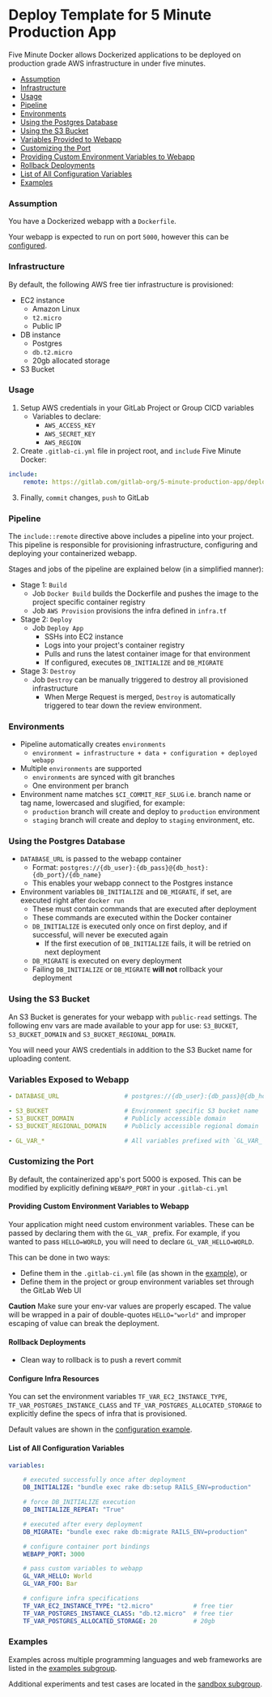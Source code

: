# Deploy Template for 5 Minute Production App

Five Minute Docker allows Dockerized applications to be deployed on production grade AWS
infrastructure in under five minutes.

- [Assumption](#assumption)
- [Infrastructure](#infrastructure)
- [Usage](#usage)
- [Pipeline](#pipeline)
- [Environments](#environments)
- [Using the Postgres Database](#using-the-postgres-database)
- [Using the S3 Bucket](#using-the-s3-bucket)
- [Variables Provided to Webapp](#variables-exposed-to-webapp)
- [Customizing the Port](#customizing-the-port)
- [Providing Custom Environment Variables to Webapp](#providing-custom-environment-variables-to-webapp)
- [Rollback Deployments](#rollback-deployments)
- [List of All Configuration Variables](#list-of-all-configuration-variables)
- [Examples](#examples)

### Assumption

You have a Dockerized webapp with a `Dockerfile`.

Your webapp is expected to run on port `5000`, however this can
be [configured](#list-of-all-configuration-variables).

### Infrastructure

By default, the following AWS free tier infrastructure is provisioned:

- EC2 instance
    - Amazon Linux
    - `t2.micro`
    - Public IP
- DB instance
    - Postgres
    - `db.t2.micro`
    - 20gb allocated storage
- S3 Bucket

### Usage

1. Setup AWS credentials in your GitLab Project or Group CICD variables
    - Variables to declare:
        - `AWS_ACCESS_KEY`
        - `AWS_SECRET_KEY`
        - `AWS_REGION`
2. Create `.gitlab-ci.yml` file in project root, and `include` Five Minute Docker:

```yaml
include:
    remote: https://gitlab.com/gitlab-org/5-minute-production-app/deploy-template/-/raw/master/deploy.yml
```

3. Finally, `commit` changes, `push` to GitLab

### Pipeline

The `include::remote` directive above includes a pipeline into your project. This pipeline is
responsible for provisioning infrastructure, configuring and deploying your containerized webapp.

Stages and jobs of the pipeline are explained below (in a simplified manner):

- Stage 1: `Build`
    - Job `Docker Build` builds the Dockerfile and pushes the image to the project specific
      container registry
    - Job `AWS Provision` provisions the infra defined in `infra.tf`
- Stage 2: `Deploy`
    - Job `Deploy App`
        - SSHs into EC2 instance
        - Logs into your project's container registry
        - Pulls and runs the latest container image for that environment
        - If configured, executes `DB_INITIALIZE` and `DB_MIGRATE`
- Stage 3: `Destroy`
    - Job `Destroy` can be manually triggered to destroy all provisioned infrastructure
        - When Merge Request is merged, `Destroy` is automatically triggered to tear down the review
          environment.

### Environments

- Pipeline automatically creates `environments`
    - `environment = infrastructure + data + configuration + deployed webapp`
- Multiple `environments` are supported
    - `environments` are synced with git branches
    - One environment per branch
- Environment name matches `$CI_COMMIT_REF_SLUG` i.e. branch name or tag name, lowercased and
  slugified, for example:
    - `production` branch will create and deploy to `production` environment
    - `staging` branch will create and deploy to `staging` environment, etc.

### Using the Postgres Database

- `DATABASE_URL` is passed to the webapp container
    - Format: `postgres://{db_user}:{db_pass}@{db_host}:{db_port}/{db_name}`
    - This enables your webapp connect to the Postgres instance
- Environment variables `DB_INITIALIZE` and `DB_MIGRATE`, if set, are executed right
  after `docker run`
    - These must contain commands that are executed after deployment
    - These commands are executed within the Docker container
    - `DB_INITIALIZE` is executed only once on first deploy, and if successful, will never be
      executed again
        - If the first execution of `DB_INITIALIZE` fails, it will be retried on next deployment
    - `DB_MIGRATE` is executed on every deployment
    - Failing `DB_INITIALIZE` or `DB_MIGRATE` **will not** rollback your deployment

### Using the S3 Bucket

An S3 Bucket is generates for your webapp with `public-read` settings. The following env vars are
made available to your app for use: `S3_BUCKET`, `S3_BUCKET_DOMAIN` and `S3_BUCKET_REGIONAL_DOMAIN`.

You will need your AWS credentials in addition to the S3 Bucket name for uploading content.

### Variables Exposed to Webapp

```yaml
- DATABASE_URL                  # postgres://{db_user}:{db_pass}@{db_host}:{db_port}/{db_name}

- S3_BUCKET                     # Environment specific S3 bucket name
- S3_BUCKET_DOMAIN              # Publicly accessible domain
- S3_BUCKET_REGIONAL_DOMAIN     # Publicly accessible regional domain

- GL_VAR_*                      # All variables prefixed with `GL_VAR_`
```

### Customizing the Port

By default, the containerized app's port 5000 is exposed. This can be modified by explicitly
defining `WEBAPP_PORT` in your `.gitlab-ci.yml`

#### Providing Custom Environment Variables to Webapp

Your application might need custom environment variables. These can be passed by declaring them with
the `GL_VAR_` prefix. For example, if you wanted to pass `HELLO=WORLD`, you will need to
declare `GL_VAR_HELLO=WORLD`.

This can be done in two ways:

- Define them in the `.gitlab-ci.yml` file (as shown in
  the [example](#list-of-all-configuration-variables)), or
- Define them in the project or group environment variables set through the GitLab Web UI

**Caution** Make sure your env-var values are properly escaped. The value will be wrapped in a pair
of double-quotes `HELLO="world"` and improper escaping of value can break the deployment.

#### Rollback Deployments

- Clean way to rollback is to push a revert commit

#### Configure Infra Resources

You can set the environment variables `TF_VAR_EC2_INSTANCE_TYPE`, `TF_VAR_POSTGRES_INSTANCE_CLASS`
and `TF_VAR_POSTGRES_ALLOCATED_STORAGE` to explicitly define the specs of infra that is provisioned.

Default values are shown in the [configuration example](#list-of-all-configuration-variables).

#### List of All Configuration Variables

```yaml
variables:

    # executed successfully once after deployment
    DB_INITIALIZE: "bundle exec rake db:setup RAILS_ENV=production"

    # force DB_INITIALIZE execution
    DB_INITIALIZE_REPEAT: "True"

    # executed after every deployment
    DB_MIGRATE: "bundle exec rake db:migrate RAILS_ENV=production"

    # configure container port bindings
    WEBAPP_PORT: 3000

    # pass custom variables to webapp
    GL_VAR_HELLO: World
    GL_VAR_FOO: Bar

    # configure infra specifications
    TF_VAR_EC2_INSTANCE_TYPE: "t2.micro"           # free tier
    TF_VAR_POSTGRES_INSTANCE_CLASS: "db.t2.micro"  # free tier
    TF_VAR_POSTGRES_ALLOCATED_STORAGE: 20          # 20gb
```

### Examples

Examples across multiple programming languages and web frameworks are listed in
the [examples subgroup](https://gitlab.com/gitlab-org/5-minute-production-app/examples).

Additional experiments and test cases are located in
the [sandbox subgroup](https://gitlab.com/gitlab-org/5-minute-production-app/sandbox).
